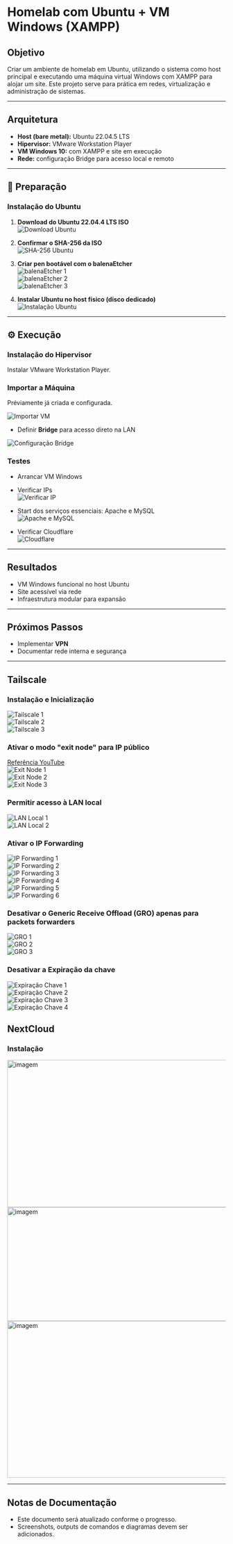 # Homelab com Ubuntu + VM Windows (XAMPP)

## Objetivo

Criar um ambiente de homelab em Ubuntu, utilizando o sistema como host principal e executando uma máquina virtual Windows com XAMPP para alojar um site. Este projeto serve para prática em redes, virtualização e administração de sistemas.

---

## Arquitetura

- **Host (bare metal):** Ubuntu 22.04.5 LTS
- **Hipervisor:** VMware Workstation Player
- **VM Windows 10:** com XAMPP e site em execução
- **Rede:** configuração Bridge para acesso local e remoto

---

## 🔧 Preparação

### Instalação do Ubuntu

1. **Download do Ubuntu 22.04.4 LTS ISO**  
  ![Download Ubuntu](https://github.com/user-attachments/assets/98cf3e07-023e-4d8d-89f5-09b4606a81f1)

2. **Confirmar o SHA-256 da ISO**  
  ![SHA-256 Ubuntu](https://github.com/user-attachments/assets/07e66fad-0748-42bc-99b9-fd55371be957)

3. **Criar pen bootável com o balenaEtcher**  
  ![balenaEtcher 1](https://github.com/user-attachments/assets/2e7c188e-c2a9-4b2d-adc4-1fa88049cc79)  
  ![balenaEtcher 2](https://github.com/user-attachments/assets/2d98ca61-1a47-4397-aca2-828b4c80b5de)  
  ![balenaEtcher 3](https://github.com/user-attachments/assets/f8d322f0-93b8-45cf-803a-5b20627d5b22)

4. **Instalar Ubuntu no host físico (disco dedicado)**  
  ![Instalação Ubuntu](https://github.com/user-attachments/assets/fb93be55-887f-4da1-b5e0-47a3454b1b6d)

---

## ⚙️ Execução

### Instalação do Hipervisor

Instalar VMware Workstation Player.

### Importar a Máquina

Préviamente já criada e configurada.

![Importar VM](https://github.com/user-attachments/assets/4df5027c-61b4-443f-9896-fe961bb1524e)

- Definir **Bridge** para acesso direto na LAN

![Configuração Bridge](https://github.com/user-attachments/assets/324c7842-9fca-41a6-83db-ae1dc641568b)

### Testes

- Arrancar VM Windows
- Verificar IPs  
  ![Verificar IP](https://github.com/user-attachments/assets/86ba814b-a3e9-41e2-879b-4f77b3080ff2)

- Start dos serviços essenciais: Apache e MySQL  
  ![Apache e MySQL](https://github.com/user-attachments/assets/a4563017-d901-41d1-a835-4da176d39cb5)

- Verificar Cloudflare  
  ![Cloudflare](https://github.com/user-attachments/assets/cfd34483-5dd5-472a-ab77-f1124294e8f6)

---

## Resultados

- VM Windows funcional no host Ubuntu
- Site acessível via rede
- Infraestrutura modular para expansão

---

## Próximos Passos

- Implementar **VPN**
- Documentar rede interna e segurança

---

## Tailscale

### Instalação e Inicialização

![Tailscale 1](https://github.com/user-attachments/assets/7eb0968f-0333-49d1-9f9e-fe452bfdf3fd)  
![Tailscale 2](https://github.com/user-attachments/assets/b8fe2bc8-6312-4401-a031-99ded964d274)  
![Tailscale 3](https://github.com/user-attachments/assets/c2a2ddea-fd9d-4fdf-8c3d-3d29b94cca5b)

### Ativar o modo "exit node" para IP público

[Referência YouTube](https://www.youtube.com/watch?v=Ad7D2pkFNdA)  
![Exit Node 1](https://github.com/user-attachments/assets/463d32f6-9da7-4394-90fb-f5263edf5a58)  
![Exit Node 2](https://github.com/user-attachments/assets/64ffef65-f1c4-4685-b6e3-c1351530ce7c)  
![Exit Node 3](https://github.com/user-attachments/assets/d84eebbd-f9cf-41db-9e09-9d6c8e1efa3b)

### Permitir acesso à LAN local

![LAN Local 1](https://github.com/user-attachments/assets/0e6c6d5f-0116-4e1c-a889-29c3b8e3b09d)  
![LAN Local 2](https://github.com/user-attachments/assets/63ec8be6-84b2-4b5a-9a30-fc2739760b5d)

### Ativar o IP Forwarding

![IP Forwarding 1](https://github.com/user-attachments/assets/117e254f-ef84-44b9-9037-4a64b235a59d)  
![IP Forwarding 2](https://github.com/user-attachments/assets/4b5bea9c-3ec2-4e8f-8c29-9bf3e855455b)  
![IP Forwarding 3](https://github.com/user-attachments/assets/e6d7e640-8319-4ede-bc29-6ecd249b9257)  
![IP Forwarding 4](https://github.com/user-attachments/assets/7b95dd40-bba0-48d0-be81-07ea12d7eca9)  
![IP Forwarding 5](https://github.com/user-attachments/assets/1e9ca96c-323a-48dd-ae59-1143a9943db7)  
![IP Forwarding 6](https://github.com/user-attachments/assets/a1449ff4-634a-4db8-a3e9-173584b71e7b)

### Desativar o Generic Receive Offload (GRO) apenas para packets forwarders

![GRO 1](https://github.com/user-attachments/assets/9dce7795-204e-41b1-a580-d71397f4c25b)  
![GRO 2](https://github.com/user-attachments/assets/fa123dfa-5480-4afc-8648-702908d10168)  
![GRO 3](https://github.com/user-attachments/assets/369570c4-f52d-4c59-a59d-68b8475135f8)

### Desativar a Expiração da chave

![Expiração Chave 1](https://github.com/user-attachments/assets/eb51acde-2eea-4d16-b9a0-e3853fe697b7)  
![Expiração Chave 2](https://github.com/user-attachments/assets/c4bfb714-26a3-4e35-b659-efc611392f0a)  
![Expiração Chave 3](https://github.com/user-attachments/assets/adaf815a-3c00-4804-860b-9e7f21635267)  
![Expiração Chave 4](https://github.com/user-attachments/assets/ee99504a-fe94-484b-b9b9-98014df9629d)

## NextCloud

### Instalação
<img width="958" height="339" alt="imagem" src="https://github.com/user-attachments/assets/1385226f-04d5-4e89-b659-3e2808032ff5" />
<img width="869" height="262" alt="imagem" src="https://github.com/user-attachments/assets/d7cfcf37-c79b-47c1-a1d1-a908e1ecfa92" />
<img width="959" height="361" alt="imagem" src="https://github.com/user-attachments/assets/14d9daa9-e441-4d58-afc0-07c2bf8cfc89" />



---

## Notas de Documentação

- Este documento será atualizado conforme o progresso.
- Screenshots, outputs de comandos e diagramas devem ser adicionados.

